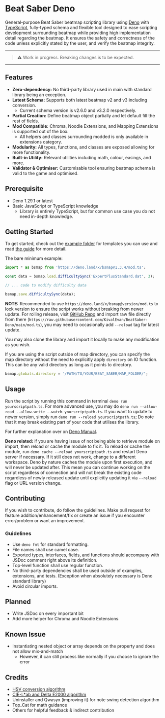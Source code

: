 # Beat Saber Deno

General-purpose Beat Saber beatmap scripting library using [Deno](https://deno.land/) with
[TypeScript](https://www.typescriptlang.org/), fully-typed schema and flexible tool designed to ease
scripting development surrounding beatmap while providing high implementation detail regarding the
beatmap. It ensures the safety and correctness of the code unless explicitly stated by the user, and
verify the beatmap integrity.

---

> ⚠️ Work in progress. Breaking changes is to be expected.

---

## Features

- **Zero-dependency:** No third-party library used in main with standard library being an exception.
- **Latest Schema:** Supports both latest beatmap v2 and v3 including conversion.
  - Current schema version is v2.6.0 and v3.2.0 respectively.
- **Partial Creation:** Define beatmap object partially and let default fill the rest of fields.
- **Mod Compatible:** Chroma, Noodle Extensions, and Mapping Extensions is supported out of the box.
  - All helpers and classes surrounding modded is only available in extensions category.
- **Modularity:** All types, functions, and classes are exposed allowing for more functionality.
- **Built-in Utility:** Relevant utilities including math, colour, easings, and more.
- **Validator & Optimiser:** Customisable tool ensuring beatmap schema is valid to the game and
  optimised.

## Prerequisite

- Deno 1.29.1 or latest
- Basic JavaScript or TypeScript knowledge
  - Library is entirely TypeScript, but for common use case you do not need in-depth knowledge.

## Getting Started

To get started, check out the [example folder](./example) for templates you can use and read
[the guide](./example/README.md) for more detail.

The bare minimum example:

```ts
import * as bsmap from 'https://deno.land/x/bsmap@1.3.4/mod.ts';

const data = bsmap.load.difficultySync('ExpertPlusStandard.dat', 3);

// ... code to modify difficulty data

bsmap.save.difficultySync(data);
```

**NOTE:** Recommended to use `https://deno.land/x/bsmap@version/mod.ts` to lock version to ensure
the script works without breaking from newer update. For rolling release, visit
[GitHub Repo](https://github.com/KivalEvan/BeatSaber-Deno) and import raw file directly from there
(`https://raw.githubusercontent.com/KivalEvan/BeatSaber-Deno/main/mod.ts`), you may need to
occasionally add `--reload` tag for latest update.

You may also clone the library and import it locally to make any modification as you wish.

If you are using the script outside of map directory, you can specify the map directory without the
need to explicitly apply `directory` on IO function. This can be any valid directory as long as it
points to directory.

```ts
bsmap.globals.directory = '/PATH/TO/YOUR/BEAT_SABER/MAP_FOLDER/';
```

## Usage

Run the script by running this command in terminal `deno run yourscriptpath.ts`. For more advanced
use, you may do `deno run --allow-read --allow-write --watch yourscriptpath.ts`. If you want to
update to newer version, simply run `deno run --reload yourscriptpath.ts`; Do note that it may break
existing part of your code that utilises the library.

For further explanation over on [Deno Manual](https://deno.land/manual).

**Deno related:** if you are having issue of not being able to retrieve module on import, then
reload or cache the module to fix it. To reload or cache the module, run
`deno cache --reload yourscriptpath.ts` and restart Deno server if necessary. If it still does not
work, change to a different workspace. Deno by nature caches the module upon first execution, and
will never be updated after. This mean you can continue working on the script regardless of
connection and will not break the existing code regardless of newly released update until explicitly
updating it via `--reload` flag or URL version change.

## Contributing

If you wish to contribute, do follow the guidelines. Make pull request for feature
addition/enhancement/fix or create an issue if you encounter error/problem or want an improvement.

### Guidelines

- Use `deno fmt` for standard formatting.
- File names shall use camel case.
- Exported types, interfaces, fields, and functions should accompany with JSDoc comment right above
  its definition.
- Top-level function shall use regular function.
- No third-party dependencies shall be used outside of examples, extensions, and tests. (Exception
  when absolutely necessary is Deno standard library)
- Avoid circular imports.

## Planned

- Write JSDoc on every important bit
- Add more helper for Chroma and Noodle Extensions

## Known Issue

- Instantiating nested object or array depends on the property and does not allow mix-and-match
  - However, it can still process like normally if you choose to ignore the error

## Credits

- [HSV conversion algorithm](https://axonflux.com/handy-rgb-to-hsl-and-rgb-to-hsv-color-model-c)
- [CIE-L\*ab and Delta E2000 algorithm](https://www.easyrgb.com/)
- Uninstaller and Qwasyx (improving it) for note swing detection algorithm
- Top_Cat for math guidance
- Others for helpful feedback & indirect contribution
